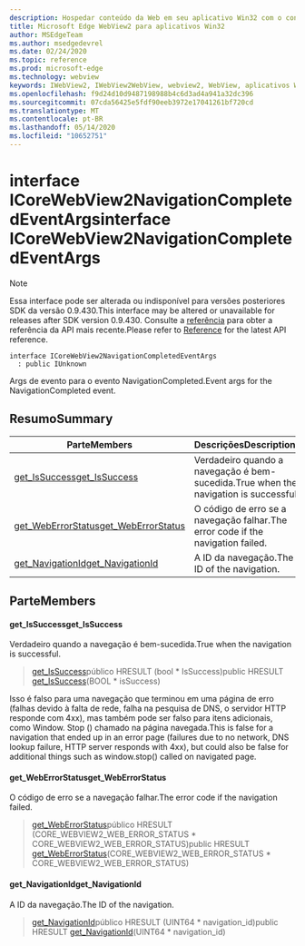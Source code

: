 ```yaml
---
description: Hospedar conteúdo da Web em seu aplicativo Win32 com o controle WebView2 do Microsoft Edge
title: Microsoft Edge WebView2 para aplicativos Win32
author: MSEdgeTeam
ms.author: msedgedevrel
ms.date: 02/24/2020
ms.topic: reference
ms.prod: microsoft-edge
ms.technology: webview
keywords: IWebView2, IWebView2WebView, webview2, WebView, aplicativos Win32, Win32, Edge, ICoreWebView2, ICoreWebView2Host, controle do navegador, HTML Edge
ms.openlocfilehash: f9d24d10d9487198988b4c6d3ad4a941a32dc396
ms.sourcegitcommit: 07cda56425e5fdf90eeb3972e17041261bf720cd
ms.translationtype: MT
ms.contentlocale: pt-BR
ms.lasthandoff: 05/14/2020
ms.locfileid: "10652751"
---
```

# <span data-ttu-id="bd00c-104">interface ICoreWebView2NavigationCompletedEventArgs</span><span class="sxs-lookup"><span data-stu-id="bd00c-104">interface ICoreWebView2NavigationCompletedEventArgs</span></span> 

> [!NOTE]
> <span data-ttu-id="bd00c-105">Essa interface pode ser alterada ou indisponível para versões posteriores SDK da versão 0.9.430.</span><span class="sxs-lookup"><span data-stu-id="bd00c-105">This interface may be altered or unavailable for releases after SDK version 0.9.430.</span></span> <span data-ttu-id="bd00c-106">Consulte a [referência](../../../webview2-api-reference.md) para obter a referência da API mais recente.</span><span class="sxs-lookup"><span data-stu-id="bd00c-106">Please refer to [Reference](../../../webview2-api-reference.md) for the latest API reference.</span></span>

```
interface ICoreWebView2NavigationCompletedEventArgs
  : public IUnknown
```

<span data-ttu-id="bd00c-107">Args de evento para o evento NavigationCompleted.</span><span class="sxs-lookup"><span data-stu-id="bd00c-107">Event args for the NavigationCompleted event.</span></span>

## <span data-ttu-id="bd00c-108">Resumo</span><span class="sxs-lookup"><span data-stu-id="bd00c-108">Summary</span></span>

 <span data-ttu-id="bd00c-109">Parte</span><span class="sxs-lookup"><span data-stu-id="bd00c-109">Members</span></span>                        | <span data-ttu-id="bd00c-110">Descrições</span><span class="sxs-lookup"><span data-stu-id="bd00c-110">Descriptions</span></span>
--------------------------------|---------------------------------------------
[<span data-ttu-id="bd00c-111">get_IsSuccess</span><span class="sxs-lookup"><span data-stu-id="bd00c-111">get_IsSuccess</span></span>](#get_issuccess) | <span data-ttu-id="bd00c-112">Verdadeiro quando a navegação é bem-sucedida.</span><span class="sxs-lookup"><span data-stu-id="bd00c-112">True when the navigation is successful.</span></span>
[<span data-ttu-id="bd00c-113">get_WebErrorStatus</span><span class="sxs-lookup"><span data-stu-id="bd00c-113">get_WebErrorStatus</span></span>](#get_weberrorstatus) | <span data-ttu-id="bd00c-114">O código de erro se a navegação falhar.</span><span class="sxs-lookup"><span data-stu-id="bd00c-114">The error code if the navigation failed.</span></span>
[<span data-ttu-id="bd00c-115">get_NavigationId</span><span class="sxs-lookup"><span data-stu-id="bd00c-115">get_NavigationId</span></span>](#get_navigationid) | <span data-ttu-id="bd00c-116">A ID da navegação.</span><span class="sxs-lookup"><span data-stu-id="bd00c-116">The ID of the navigation.</span></span>

## <span data-ttu-id="bd00c-117">Parte</span><span class="sxs-lookup"><span data-stu-id="bd00c-117">Members</span></span>

#### <span data-ttu-id="bd00c-118">get_IsSuccess</span><span class="sxs-lookup"><span data-stu-id="bd00c-118">get_IsSuccess</span></span> 

<span data-ttu-id="bd00c-119">Verdadeiro quando a navegação é bem-sucedida.</span><span class="sxs-lookup"><span data-stu-id="bd00c-119">True when the navigation is successful.</span></span>

> <span data-ttu-id="bd00c-120">[get_IsSuccess](#get_issuccess)público HRESULT (bool \* IsSuccess)</span><span class="sxs-lookup"><span data-stu-id="bd00c-120">public HRESULT [get_IsSuccess](#get_issuccess)(BOOL \* isSuccess)</span></span>

<span data-ttu-id="bd00c-121">Isso é falso para uma navegação que terminou em uma página de erro (falhas devido à falta de rede, falha na pesquisa de DNS, o servidor HTTP responde com 4xx), mas também pode ser falso para itens adicionais, como Window. Stop () chamado na página navegada.</span><span class="sxs-lookup"><span data-stu-id="bd00c-121">This is false for a navigation that ended up in an error page (failures due to no network, DNS lookup failure, HTTP server responds with 4xx), but could also be false for additional things such as window.stop() called on navigated page.</span></span>

#### <span data-ttu-id="bd00c-122">get_WebErrorStatus</span><span class="sxs-lookup"><span data-stu-id="bd00c-122">get_WebErrorStatus</span></span> 

<span data-ttu-id="bd00c-123">O código de erro se a navegação falhar.</span><span class="sxs-lookup"><span data-stu-id="bd00c-123">The error code if the navigation failed.</span></span>

> <span data-ttu-id="bd00c-124">[get_WebErrorStatus](#get_weberrorstatus)público HRESULT (CORE_WEBVIEW2_WEB_ERROR_STATUS \* CORE_WEBVIEW2_WEB_ERROR_STATUS)</span><span class="sxs-lookup"><span data-stu-id="bd00c-124">public HRESULT [get_WebErrorStatus](#get_weberrorstatus)(CORE_WEBVIEW2_WEB_ERROR_STATUS \* CORE_WEBVIEW2_WEB_ERROR_STATUS)</span></span>

#### <span data-ttu-id="bd00c-125">get_NavigationId</span><span class="sxs-lookup"><span data-stu-id="bd00c-125">get_NavigationId</span></span> 

<span data-ttu-id="bd00c-126">A ID da navegação.</span><span class="sxs-lookup"><span data-stu-id="bd00c-126">The ID of the navigation.</span></span>

> <span data-ttu-id="bd00c-127">[get_NavigationId](#get_navigationid)público HRESULT (UINT64 \* navigation_id)</span><span class="sxs-lookup"><span data-stu-id="bd00c-127">public HRESULT [get_NavigationId](#get_navigationid)(UINT64 \* navigation_id)</span></span>

